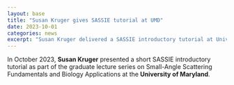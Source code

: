 ```yaml
---
layout: base
title: "Susan Kruger gives SASSIE tutorial at UMD"
date: 2023-10-01
categories: news
excerpt: "Susan Kruger delivered a SASSIE introductory tutorial at University of Maryland."
---
```


In October 2023, **Susan Kruger** presented a short SASSIE introductory tutorial as part of the graduate lecture series on Small-Angle Scattering Fundamentals and Biology Applications at the **University of Maryland**.

